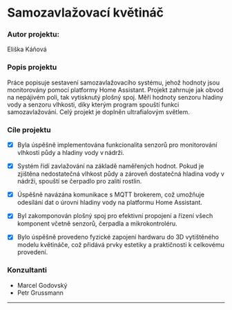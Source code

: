 # Samozavlažovací květináč

### Autor projektu: 
Eliška Káňová

### Popis projektu
Práce popisuje sestavení samozavlažovacího systému, jehož hodnoty jsou monitorovány pomocí platformy Home Assistant. Projekt zahrnuje jak obvod na nepájivém poli, tak vytisknutý plošný spoj. Měří hodnoty senzoru hladiny vody a senzoru vlhkosti, díky kterým program spouští funkci samozavlažování. Celý projekt je doplněn ultrafialovým světlem. 

### Cíle projektu

 - [x] Byla úspěšně implementována funkcionalita senzorů pro monitorování vlhkosti půdy a hladiny vody v nádrži. 

 - [x] Systém řídí zavlažování na základě naměřených hodnot. Pokud je zjištěna nedostatečná vlhkost půdy a zároveň dostatečná hladina vody v nádrži, spouští se čerpadlo pro zalití rostlin. 

 - [x] Úspěšně navázána komunikace s MQTT brokerem, což umožňuje odesílání dat o úrovni hladiny vody na platformu Home Assistant. 

 - [x] Byl zakomponován plošný spoj pro efektivní propojení a řízení všech komponent včetně senzorů, čerpadla a mikrokontroléru. 

 - [x] Bylo úspěšně provedeno fyzické zapojení hardwaru do 3D vytištěného modelu květináče, což přidává prvky estetiky a praktičnosti k celkovému provedení. 

### Konzultanti
 - Marcel Godovský
 - Petr Grussmann

---
